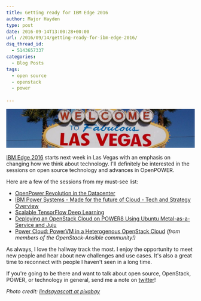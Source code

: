 ```yaml
---
title: Getting ready for IBM Edge 2016
author: Major Hayden
type: post
date: 2016-09-14T13:00:28+00:00
url: /2016/09/14/getting-ready-for-ibm-edge-2016/
dsq_thread_id:
  - 5143657337
categories:
  - Blog Posts
tags:
  - open source
  - openstack
  - power

---
```

![1]

[IBM Edge 2016][2] starts next week in Las Vegas with an emphasis on changing how we think about technology. I'll definitely be interested in the sessions on open source technology and advances in OpenPOWER.

Here are a few of the sessions from my must-see list:

  * [OpenPower Revolution in the Datacenter][3]
  * [IBM Power Systems - Made for the future of Cloud - Tech and Strategy Overview][4]
  * [Scalable TensorFlow Deep Learning][5]
  * [Deploying an OpenStack Cloud on POWER8 Using Ubuntu Metal-as-a-Service and Juju][6]
  * [Power Cloud: PowerVM in a Heterogenous OpenStack Cloud][7] _(from members of the OpenStack-Ansible community!)_

As always, I love the hallway track the most. I enjoy the opportunity to meet new people and hear about new challenges and use cases. It's also a great time to reconnect with people I haven't seen in a long time.

If you're going to be there and want to talk about open source, OpenStack, POWER, or technology in general, send me a note on [twitter][8]!

_Photo credit: [lindsayascott at pixabay][9]_

 [1]: /wp-content/uploads/2016/09/welcome-to-las-vegas-1086412_1920-e1473775447598.jpg
 [2]: http://ibm.co/2aAfTwk
 [3]: https://www-950.ibm.com/events/global/edge/sessions/preview.html?sessionid=IOP-2084
 [4]: https://www-950.ibm.com/events/global/edge/sessions/preview.html?sessionid=KEY-2109
 [5]: https://www-950.ibm.com/events/global/edge/sessions/preview.html?sessionid=PPR-1605
 [6]: https://www-950.ibm.com/events/global/edge/sessions/preview.html?sessionid=PPT-1797
 [7]: https://www-950.ibm.com/events/global/edge/sessions/preview.html?sessionid=PPT-1574
 [8]: https://twitter.com/majorhayden/
 [9]: https://pixabay.com/p-1086412/

